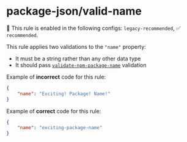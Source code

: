 # package-json/valid-name

💼 This rule is enabled in the following configs: `legacy-recommended`, ✅ `recommended`.

<!-- end auto-generated rule header -->

This rule applies two validations to the `"name"` property:

- It must be a string rather than any other data type
- It should pass [`validate-npm-package-name`](https://www.npmjs.com/package/validate-npm-package-name) validation

Example of **incorrect** code for this rule:

```json
{
	"name": "Exciting! Package! Name!"
}
```

Example of **correct** code for this rule:

```json
{
	"name": "exciting-package-name"
}
```
